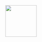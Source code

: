 <div id="header" align="center">
  <img src="[https://media.giphy.com/media/M9gbBd9nbDrOTu1Mqx/giphy.gif](https://media4.giphy.com/media/qgQUggAC3Pfv687qPC/giphy.gif?cid=ecf05e47ft3xn536yrgi7f8q037pmarjirf15908cwo3n33i&rid=giphy.gif&ct=g)" width="100"/>
</div>
